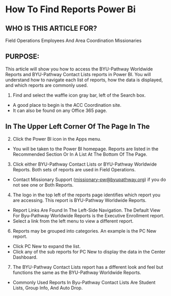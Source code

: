 # How To Find Reports Power Bi

## WHO IS THIS ARTICLE FOR?

Field Operations Employees And Area Coordination Missionaries

## PURPOSE:

This article will show you how to access the BYU-Pathway Worldwide Reports and BYU-Pathway Contact Lists reports in Power BI. You will understand how to navigate each list of reports, how the data is displayed, and which reports are commonly used.

1. Find and select the waffle icon gray bar, left of the Search box.
- A good place to begin is the ACC Coordination site.
- It can also be found on any Office 365 page.

## In The Upper Left Corner Of The Page In The

2. Click the Power BI icon in the Apps menu.
- You will be taken to the Power BI homepage. Reports are listed in the Recommended Section Or In A List At The Bottom Of The Page.

3. Click either BYU-Pathway Contact Lists or BYU-Pathway Worldwide Reports. Both sets of reports are used in Field Operations.
- Contact Missionary Support (missionary-pw@byupathway.org) if you do not see one or Both Reports.

4. The logo in the top left of the reports page identifies which report you are accessing. This report is BYU-Pathway Worldwide Reports.
- Report Links Are Found In The Left-Side Navigation. The Default View For Byu-Pathway Worldwide Reports is the Executive Enrollment report.
- Select a link from the left menu to view a different report.

6. Reports may be grouped into categories. An example is the PC New report.
- Click PC New to expand the list.
- Click any of the sub reports for PC New to display the data in the Center Dashboard.

7. The BYU-Pathway Contact Lists report has a different look and feel but functions the same as the BYU-Pathway Worldwide Reports.
- Commonly Used Reports In Byu-Pathway Contact Lists Are Student Lists, Group Info, And Auto Drop.

